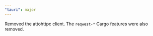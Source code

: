 ```yaml
---
"tauri": major
---
```


Removed the attohttpc client. The `reqwest-*` Cargo features were also removed.
